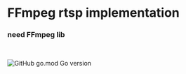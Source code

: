 # FFmpeg rtsp implementation
### need FFmpeg lib
<br>

![GitHub go.mod Go version](https://img.shields.io/github/go-mod/go-version/Danile71/go-rtsp)
